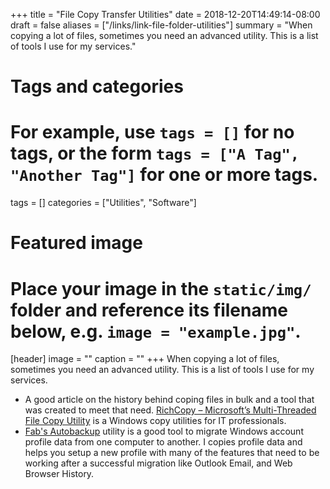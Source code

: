+++
title = "File Copy Transfer Utilities"
date = 2018-12-20T14:49:14-08:00
draft = false
aliases = ["/links/link-file-folder-utilities"]
summary = "When copying a lot of files, sometimes you need an advanced utility. This is a list of tools I use for my services."
# Tags and categories
# For example, use `tags = []` for no tags, or the form `tags = ["A Tag", "Another Tag"]` for one or more tags.
tags = []
categories = ["Utilities", "Software"]

# Featured image
# Place your image in the `static/img/` folder and reference its filename below, e.g. `image = "example.jpg"`.
[header]
image = ""
caption = ""
+++
When copying a lot of files, sometimes you need an advanced utility. This is a list of tools I use for my services.


- A good article on the history behind coping files in bulk and a tool that was created to meet that need. [RichCopy – Microsoft’s Multi-Threaded File Copy Utility](http://www.tpcqpc.com/richcopy-microsofts-multi-threaded-file-copy-utility/) is a Windows copy utilities for IT professionals.
- [Fab's Autobackup](https://www.fpnet.fr/) utility is a good tool to migrate Windows account profile data from one computer to another. I copies profile data and helps you setup a new profile with many of the features that need to be working after a successful migration like Outlook Email, and Web Browser History.